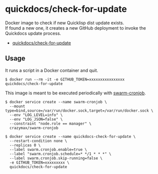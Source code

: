 # quickdocs/check-for-update

Docker image to check if new Quicklisp dist update exists.  
If found a new one, it creates a new GitHub deployment to invoke the Quickdocs update process.

* [quickdocs/check-for-update](https://hub.docker.com/r/quickdocs/check-for-update)

## Usage

It runs a script in a Docker container and quit.

```
$ docker run --rm -it -e GITHUB_TOKEN=xxxxxxxxxxxxxxxx quickdocs/check-for-update
```

This image is meant to be executed periodically with [swarm-cronjob](https://github.com/crazy-max/swarm-cronjob).

```
$ docker service create --name swarm-cronjob \
  --mount type=bind,source=/var/run/docker.sock,target=/var/run/docker.sock \
  --env "LOG_LEVEL=info" \
  --env "LOG_JSON=false" \
  --constraint "node.role == manager" \
  crazymax/swarm-cronjob

$ docker service create --name quickdocs-check-for-update \
  --restart-condition none \
  --replicas 0 \
  --label swarm.cronjob.enable=true \
  --label "swarm.cronjob.schedule=* */1 * * *" \
  --label swarm.cronjob.skip-running=false \
  -e GITHUB_TOKEN=xxxxxxxxx \
  quickdocs/check-for-update
```
